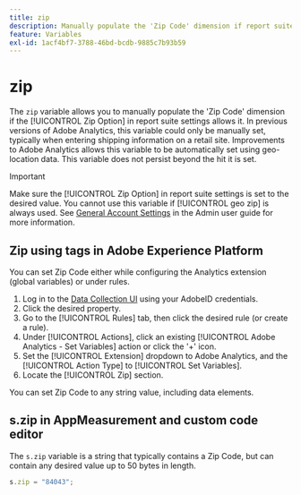 ```yaml
---
title: zip
description: Manually populate the 'Zip Code' dimension if report suite settings allow.
feature: Variables
exl-id: 1acf4bf7-3788-46bd-bcdb-9885c7b93b59
---
```

# zip

The `zip` variable allows you to manually populate the 'Zip Code' dimension if the [!UICONTROL Zip Option] in report suite settings allows it. In previous versions of Adobe Analytics, this variable could only be manually set, typically when entering shipping information on a retail site. Improvements to Adobe Analytics allows this variable to be automatically set using geo-location data. This variable does not persist beyond the hit it is set.

>[!IMPORTANT]
>
>Make sure the [!UICONTROL Zip Option] in report suite settings is set to the desired value. You cannot use this variable if [!UICONTROL geo zip] is always used. See [General Account Settings](/help/admin/admin/general-acct-settings-admin.md) in the Admin user guide for more information.

## Zip using tags in Adobe Experience Platform

You can set Zip Code either while configuring the Analytics extension (global variables) or under rules.

1. Log in to the [Data Collection UI](https://experience.adobe.com/data-collection) using your AdobeID credentials.
2. Click the desired property.
3. Go to the [!UICONTROL Rules] tab, then click the desired rule (or create a rule).
4. Under [!UICONTROL Actions], click an existing [!UICONTROL Adobe Analytics - Set Variables] action or click the '+' icon.
5. Set the [!UICONTROL Extension] dropdown to Adobe Analytics, and the [!UICONTROL Action Type] to [!UICONTROL Set Variables].
6. Locate the [!UICONTROL Zip] section.

You can set Zip Code to any string value, including data elements.

## s.zip in AppMeasurement and custom code editor

The `s.zip` variable is a string that typically contains a Zip Code, but can contain any desired value up to 50 bytes in length.

```js
s.zip = "84043";
```
